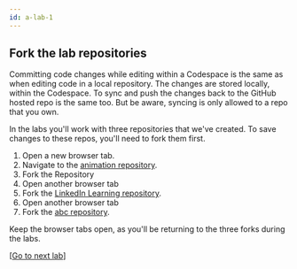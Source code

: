 ```yaml
---
id: a-lab-1
---
```


## Fork the lab repositories

Committing code changes while editing within a Codespace is the same as when editing code in a local repository. The changes are stored locally, within the Codespace. To sync and push the changes back to the GitHub hosted repo is the same too. But be aware, syncing is only allowed to a repo that you own. 

In the labs you'll work with three repositories that we've created.  To save changes to these repos, you'll need to fork them first.

   
1. Open a new browser tab.
2. Navigate to the <a href="#" target="_blank">animation repository</a>.
3. Fork the Repository
4. Open another browser tab
5. Fork the <a href="#" target="_blank">LinkedIn Learning repository</a>.
6. Open another browser tab
7. Fork the <a href="#" target="_blank">abc repository</a>.

Keep the browser tabs open, as you'll be returning to the three forks during the labs.

[<a href="walt/lab-2.html">Go to next lab</a>]